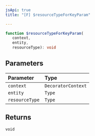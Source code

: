 ```yaml
---
jsApi: true
title: "[F] $resourceTypeForKeyParam"

---
```

```ts
function $resourceTypeForKeyParam(
   context, 
   entity, 
   resourceType): void
```

## Parameters

| Parameter | Type |
| :------ | :------ |
| `context` | `DecoratorContext` |
| `entity` | `Type` |
| `resourceType` | `Type` |

## Returns

`void`
